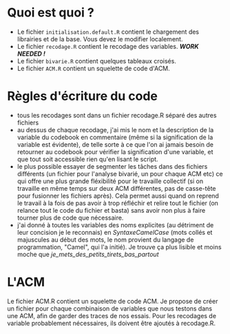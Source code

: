 Quoi est quoi ?
===============
- Le fichier `initialisation.default.R` contient le chargement des librairies et de la base. Vous devez le modifier localement.
- Le fichier `recodage.R` contient le recodage des variables. ***WORK NEEDED !***
- Le fichier `bivarie.R` contient quelques tableaux croisés.
- Le fichier `ACM.R` contient un squelette de code d'ACM.


Règles d'écriture du code
=========================
- tous les recodages sont dans un fichier recodage.R séparé des autres fichiers
- au dessus de chaque recodage, j'ai mis le nom et la description de la variable du codebook en commentaire (même si la signification de la variable est évidente), de telle sorte à ce que l'on ai jamais besoin de retourner au codebook pour vérifier la signification d'une variable, et que tout soit accessible rien qu'en lisant le script.
- le plus possible essayer de segmenter les tâches dans des fichiers différents (un fichier pour l'analyse bivarié, un pour chaque ACM etc) ce qui offre une plus grande fléxibilité pour le travaille collectif (si on travaille en même temps sur deux ACM différentes, pas de casse-tête pour fusionner les fichiers après). Cela permet aussi quand on reprend le travail à la fois de pas avoir à trop réfléchir et relire tout le fichier (on relance tout le code du fichier et basta) sans avoir non plus à faire tourner plus de code que nécessaire.
- j'ai donné à toutes les variables des noms explicites (au détriment de leur concision je le reconnais) en *SyntaxeCamelCase* (mots collés et majuscules au début des mots, le nom provient du langage de programmation, "Camel", qui l'a initié). Je trouve ça plus lisible et moins moche que *je_mets_des_petits_tirets_bas_partout*

L'ACM
=====
Le fichier ACM.R contient un squelette de code ACM. Je propose de créer un fichier pour chaque combinaison de variables que nous testons dans une ACM, afin de garder des traces de nos essais. Pour les recodages de variable probablement nécessaires, ils doivent être ajoutés à recodage.R.
